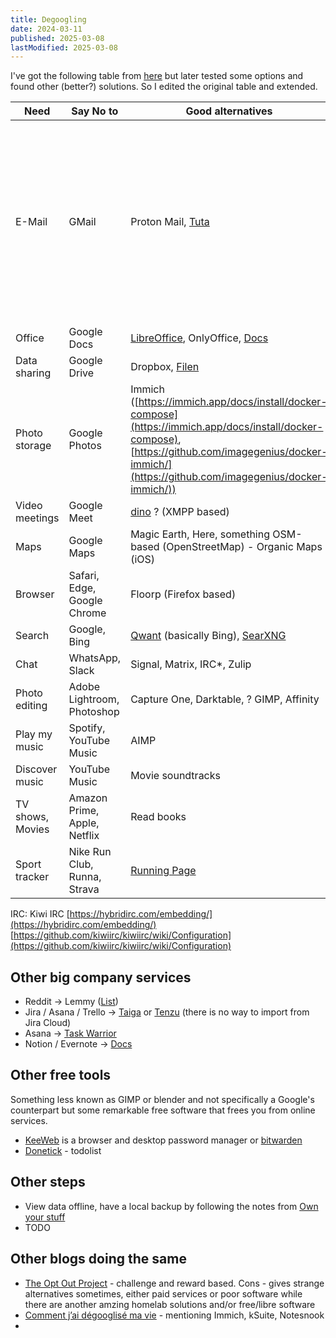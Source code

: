```yaml
---
title: Degoogling
date: 2024-03-11
published: 2025-03-08
lastModified: 2025-03-08
---
```



I've got the following table from [here](https://www.tbray.org/ongoing/When/202x/2024/03/09/DeGoogling) but later tested some options and found other (better?)  solutions. So I edited the original table and extended.

| Need             | Say No to                    | Good alternatives                                                                                                                                                                                         | Notes                                                                                                                                                                                                           |
| ---------------- | ---------------------------- | --------------------------------------------------------------------------------------------------------------------------------------------------------------------------------------------------------- | --------------------------------------------------------------------------------------------------------------------------------------------------------------------------------------------------------------- |
| E-Mail           | GMail                        | Proton Mail, [Tuta](https://tuta.com/)                                                                                                                                                                    | The storage and sorting/filtering functionality is limited on free plans but I changed my habits a bit - both services allow to export all messages, which I load into Thunderbird, sort how I want and backup. |
| Office           | Google Docs                  | [LibreOffice](https://www.libreoffice.org/), OnlyOffice, [Docs](https://github.com/suitenumerique/docs)                                                                                                   |                                                                                                                                                                                                                 |
| Data sharing     | Google Drive                 | Dropbox, [Filen](https://filen.io/)                                                                                                                                                                       |                                                                                                                                                                                                                 |
| Photo storage    | Google Photos                | Immich ([https://immich.app/docs/install/docker-compose](https://immich.app/docs/install/docker-compose), [https://github.com/imagegenius/docker-immich/](https://github.com/imagegenius/docker-immich/)) |                                                                                                                                                                                                                 |
| Video meetings   | Google Meet                  | [dino](https://github.com/dino/dino) ? (XMPP based)                                                                                                                                                       |                                                                                                                                                                                                                 |
| Maps             | Google Maps                  | Magic Earth, Here, something OSM-based (OpenStreetMap) - Organic Maps (iOS)                                                                                                                               |                                                                                                                                                                                                                 |
| Browser          | Safari, Edge, Google Chrome  | Floorp (Firefox based)                                                                                                                                                                                    | Firefox account is compatible with Floorp                                                                                                                                                                       |
| Search           | Google, Bing                 | [Qwant](https://www.qwant.com) (basically Bing), [SearXNG](https://searx.space/)                                                                                                                          |                                                                                                                                                                                                                 |
| Chat             | WhatsApp, Slack              | Signal, Matrix, IRC*, Zulip                                                                                                                                                                               |                                                                                                                                                                                                                 |
| Photo editing    | Adobe Lightroom, Photoshop   | Capture One, Darktable, ? GIMP, Affinity                                                                                                                                                                  |                                                                                                                                                                                                                 |
| Play my music    | Spotify, YouTube Music       | AIMP                                                                                                                                                                                                      |                                                                                                                                                                                                                 |
| Discover music   | YouTube Music                | Movie soundtracks                                                                                                                                                                                         |                                                                                                                                                                                                                 |
| TV shows, Movies | Amazon Prime, Apple, Netflix | Read books                                                                                                                                                                                                |                                                                                                                                                                                                                 |
| Sport tracker    | Nike Run Club, Runna, Strava | [Running Page](https://github.com/yihong0618/running_page)                                                                                                                                                |                                                                                                                                                                                                                 |


IRC: Kiwi IRC [https://hybridirc.com/embedding/](https://hybridirc.com/embedding/) [https://github.com/kiwiirc/kiwiirc/wiki/Configuration](https://github.com/kiwiirc/kiwiirc/wiki/Configuration)

## Other big company services

- Reddit -> Lemmy ([List](https://lemmy.fediverse.observer/list))
- Jira / Asana / Trello -> [Taiga](https://community.taiga.io/t/taiga-30min-setup/170) or [Tenzu](https://tenzu.net/en/) (there is no way to import from Jira Cloud)
- Asana -> [Task Warrior](/linux/task-management-with-taskwarrior)
- Notion / Evernote -> [Docs](https://github.com/suitenumerique/docs)

## Other free tools

Something less known as GIMP or blender and not specifically a Google's counterpart but some remarkable free software that frees you from online services.

- [KeeWeb](https://github.com/keeweb/keeweb) is a browser and desktop password manager or [bitwarden](https://bitwarden.com/pricing/)
- [Donetick](https://github.com/donetick/donetick) - todolist

## Other steps

- View data offline, have a local backup by following the notes from [Own your stuff](/blog/own-your-stuff)
- TODO

## Other blogs doing the same

- [The Opt Out Project](https://www.optoutproject.net/control-collaborations/) - challenge and reward based. Cons - gives strange alternatives sometimes, either paid services or poor software while there are another amzing homelab solutions and/or free/libre software
- [Comment j’ai dégooglisé ma vie](https://www.frandroid.com/marques/google/2605293_comment-jai-degooglise-ma-vie-episode-1-les-applications-et-les-outils-indispensables) - mentioning Immich, kSuite, Notesnook
- 